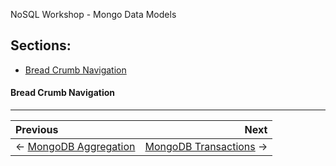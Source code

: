 NoSQL Workshop - Mongo Data Models

## Sections:

* [Bread Crumb Navigation](#bread-crumb-navigation)


#### Bread Crumb Navigation
_________________________

Previous | Next
:------- | ---:
← [MongoDB Aggregation](./mongodb-aggregation.md) | [MongoDB Transactions](./mongodb_transactions.md) →
